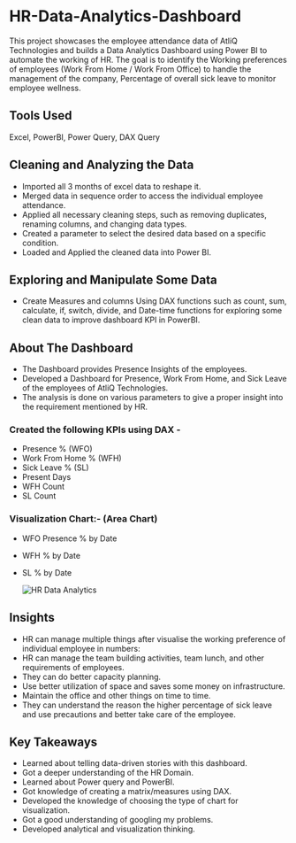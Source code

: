 # HR-Data-Analytics-Dashboard
 This project showcases the employee attendance data of AtliQ Technologies and builds a Data Analytics Dashboard using Power BI to automate the working of HR.
The goal is to identify the Working preferences of employees (Work From Home / Work From Office) to handle the management of the company, Percentage of overall sick leave to monitor employee wellness.

## Tools Used
Excel, PowerBI, Power Query, DAX Query

## Cleaning and Analyzing the Data
- Imported all 3 months of excel data to reshape it.
- Merged data in sequence order to access the individual employee attendance.
- Applied all necessary cleaning steps, such as removing duplicates, renaming columns, and changing data types.
- Created a parameter to select the desired data based on a specific condition.
- Loaded and Applied the cleaned data into Power BI.
  
## Exploring and Manipulate Some Data
- Create Measures and columns Using DAX functions such as count, sum, calculate, if, switch, divide, and Date-time functions for exploring some clean data to improve dashboard KPI in PowerBI.
  
## About The Dashboard
- The Dashboard provides Presence Insights of the employees.
- Developed a Dashboard for Presence, Work From Home, and Sick Leave of the employees of AtliQ Technologies.
- The analysis is done on various parameters to give a proper insight into the requirement mentioned by HR.
  
### Created the following KPIs using DAX -
- Presence % (WFO)
- Work From Home % (WFH)
- Sick Leave % (SL)
- Present Days
- WFH Count
- SL Count
### Visualization Chart:- (Area Chart)
- WFO Presence % by Date
- WFH % by Date
- SL % by Date
  
  ![HR Data Analytics](https://github.com/Kapildarwani22/HR-Data-Analytics-Dashboard/assets/116799321/07a1aaea-3f9b-449f-9d7f-15d59c52b6dc)

## Insights
- HR can manage multiple things after visualise the working preference of individual employee in numbers:
- HR can manage the team building activities, team lunch, and other requirements of employees.
- They can do better capacity planning.
- Use better utilization of space and saves some money on infrastructure. 
- Maintain the office and other things on time to time.
- They can understand the reason the higher percentage of sick leave and use precautions and better take care of the employee.
  
## Key Takeaways
- Learned about telling data-driven stories with this dashboard.
- Got a deeper understanding of the HR Domain.
- Learned about Power query and PowerBI.
- Got knowledge of creating a matrix/measures using DAX.
- Developed the knowledge of choosing the type of chart for visualization.
- Got a good understanding of googling my problems.
- Developed analytical and visualization thinking.

